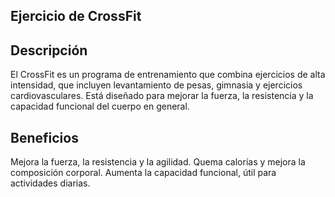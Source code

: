 ## Ejercicio de CrossFit

## Descripción
El CrossFit es un programa de entrenamiento que combina ejercicios de alta intensidad, que incluyen levantamiento de pesas, gimnasia y ejercicios cardiovasculares. Está diseñado para mejorar la fuerza, la resistencia y la capacidad funcional del cuerpo en general.

## Beneficios
Mejora la fuerza, la resistencia y la agilidad.
Quema calorías y mejora la composición corporal.
Aumenta la capacidad funcional, útil para actividades diarias.